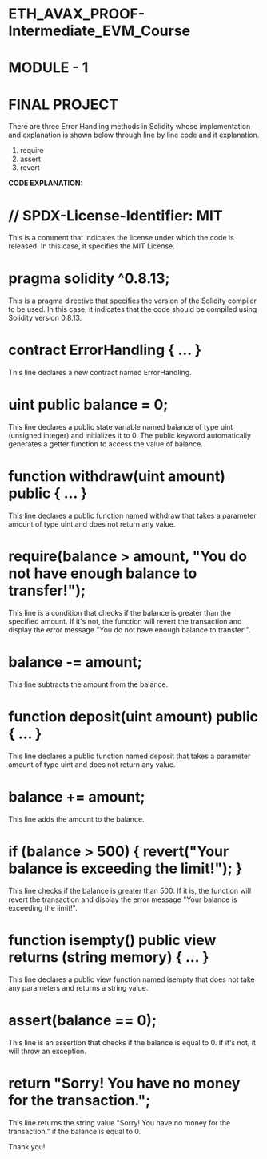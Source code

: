 # ETH_AVAX_PROOF-Intermediate_EVM_Course
# MODULE - 1
# FINAL PROJECT

There are three Error Handling methods in Solidity whose implementation and explanation is shown below through line by line code and it explanation.
1. require
2. assert
3. revert

**CODE EXPLANATION:**

# // SPDX-License-Identifier: MIT
This is a comment that indicates the license under which the code is released. In this case, it specifies the MIT License.

# pragma solidity ^0.8.13;
This is a pragma directive that specifies the version of the Solidity compiler to be used. In this case, it indicates that the code should be compiled using Solidity version 0.8.13.

# contract ErrorHandling { ... }
This line declares a new contract named ErrorHandling.

# uint public balance = 0;
This line declares a public state variable named balance of type uint (unsigned integer) and initializes it to 0. The public keyword automatically generates a getter function to access the value of balance.

# function withdraw(uint amount) public { ... }
This line declares a public function named withdraw that takes a parameter amount of type uint and does not return any value.

# require(balance > amount, "You do not have enough balance to transfer!");
This line is a condition that checks if the balance is greater than the specified amount. If it's not, the function will revert the transaction and display the error message "You do not have enough balance to transfer!".

# balance -= amount;
This line subtracts the amount from the balance.

# function deposit(uint amount) public { ... }
This line declares a public function named deposit that takes a parameter amount of type uint and does not return any value.

# balance += amount;
This line adds the amount to the balance.

# if (balance > 500) { revert("Your balance is exceeding the limit!"); }
This line checks if the balance is greater than 500. If it is, the function will revert the transaction and display the error message "Your balance is exceeding the limit!".

# function isempty() public view returns (string memory) { ... }
This line declares a public view function named isempty that does not take any parameters and returns a string value.

# assert(balance == 0);
This line is an assertion that checks if the balance is equal to 0. If it's not, it will throw an exception.

# return "Sorry! You have no money for the transaction.";
This line returns the string value "Sorry! You have no money for the transaction." if the balance is equal to 0.

Thank you!
